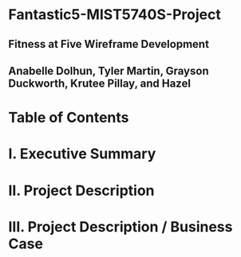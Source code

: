 # Fantastic5-MIST5740S-Project

## Fitness at Five Wireframe Development 
## Anabelle Dolhun, Tyler Martin, Grayson Duckworth, Krutee Pillay, and Hazel

# Table of Contents 

# I. Executive Summary

# II. Project Description 

# III. Project Description / Business Case 
